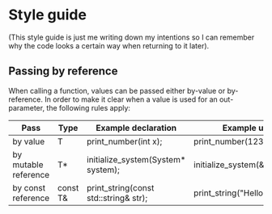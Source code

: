 # Style guide
(This style guide is just me writing down my intentions so I can remember why
the code looks a certain way when returning to it later).

## Passing by reference
When calling a function, values can be passed either by-value or by-reference.
In order to make it clear when a value is used for an out-parameter, the
following rules apply:

| Pass                 | Type     | Example declaration                   | Example usage                  |
| -------------------- | -------- | ------------------------------------- | ------------------------------ |
| by value             | T        | print_number(int x);                  | print_number(123);             |
| by mutable reference | T*       | initialize_system(System* system);    | initialize_system(&my_system); |
| by const reference   | const T& | print_string(const std::string& str); | print_string("Hello world!");  |
